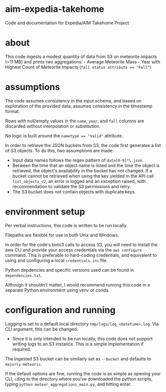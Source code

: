 # aim-expedia-takehome

Code and documentation for Expedia/AIM Takehome Project

# about

This code ingests a modest quantity of data from S3 on meteorite impacts (\~11 MB) and prints two aggregations:
	- Average Meteorite Mass
	- Year with Highest Count of Meteorite Impacts (`fall status attribute == "Fell"`)

# assumptions

The code assumes consistency in the input schema, and based on exploration of the provided data, assumes consistency in the timestamp format.

Rows with null/empty values in the `name`, `year`, and `fall` columns are discarded without interpolation or substitution.

No logic is built around the `nametype == "Valid"` attribute.

In order to retrieve the JSON buckets from S3, the code first generates a list of S3 objects. To do this, two assumptions are made:
- Input data names follows the regex pattern of `data[0-9]*\.json`.
- Between the time that an object name is listed and the time the object is retrieved, the object's availability in the bucket has not changed. If a bucket cannot be retrieved when using the key yielded in the API call `list_objects_v2`, an error is logged and an exception raised, with recommendation to validate the S3 permissions and retry.
- The S3 bucket does not contain objects with duplicate keys.

# environment setup

Per verbal instructions, this code is written to be run locally.

Filepaths are flexible for use in both Unix and Windows.

In order for the code's boto3 calls to access S3, you will need to install the aws CLI and provide your access credentials via the `aws configure` command.
	This is preferable to hard-coding credentials, and equivalent to using and configuring a local `credentials.ini` file.

Python depdencies and specific versions used can be found in `dependencies.txt`.

Although it shouldn't matter, I would recommend running this code in a separate Python environment using venv or conda.

# configuration and running

Logging is set to a default local directory `tmp/logs/log_<datetime>.log`. Via CLI argument, this can be changed.
- Since it is only intended to be run locally, this code does not support writing logs to an S3 instance. This is a simple implementation if required.

The ingested S3 bucket can be similarly set as `--bucket` and defaults to `majorly-meteoric`.

If the default options are fine, running the code is as simple as opening your CLI, `cd`ing to the directory where you've downloaded the python scripts, typing `python meteor_aggregations_main.py`, and hitting enter.